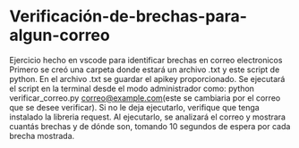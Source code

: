 # Verificación-de-brechas-para-algun-correo
Ejercicio hecho en vscode para identificar brechas en correo electronicos 
Primero se creó una carpeta donde estará un archivo .txt y este script de python. En el archivo .txt se guardar el apikey proporcionado.
Se ejecutará el script en la terminal desde el modo administrador como: python verificar_correo.py correo@example.com(este se cambiaria por el correo que se desee verificar).
Si no le deja ejecutarlo, verifique que tenga instalado la libreria request.
Al ejecutarlo, se analizará el correo y mostrara cuantás brechas y de dónde son, tomando 10 segundos de espera por cada brecha mostrada.
